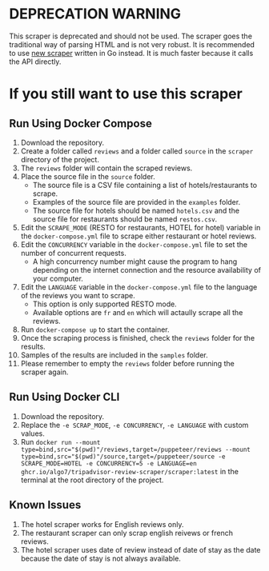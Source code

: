 # DEPRECATION WARNING
This scraper is deprecated and should not be used. The scraper goes the traditional way of parsing HTML and is not very robust. It is recommended to use [new scraper](https://github.com/algo7/TripAdvisor-Review-Scraper/tree/main/scraper) written in Go instead. It is much faster because it calls the API directly.

# If you still want to use this scraper
## Run Using Docker Compose
1. Download the repository.
2. Create a folder called `reviews` and a folder called `source` in the `scraper` directory of the project.
3. The `reviews` folder will contain the scraped reviews.
4. Place the source file in the `source` folder.
   - The source file is a CSV file containing a list of hotels/restaurants to scrape.
   - Examples of the source file are provided in the `examples` folder.
   - The source file for hotels should be named `hotels.csv` and the source file for restaurants should be named `restos.csv`.
5. Edit the `SCRAPE_MODE` (RESTO for restaurants, HOTEL for hotel) variable in the `docker-compose.yml` file to scrape either restaurant or hotel reviews.
6. Edit the `CONCURRENCY` variable in the `docker-compose.yml` file to set the number of concurrent requests.
   - A high concurrency number might cause the program to hang depending on the internet connection and the resource availability of your computer.
7. Edit the `LANGUAGE` variable in the `docker-compose.yml` file to the language of the reviews you want to scrape.
   - This option is only supported RESTO mode.
   - Available options are `fr` and `en` which will actaully scrape all the reviews.
8. Run `docker-compose up` to start the container.
9. Once the scraping process is finished, check the `reviews` folder for the results.
10. Samples of the results are included in the `samples` folder.
11. Please remember to empty the `reviews` folder before running the scraper again.

## Run Using Docker CLI 
1. Download the repository.
2. Replace the `-e SCRAP_MODE`, `-e CONCURRENCY`, `-e LANGUAGE` with custom values.
3. Run `docker run --mount type=bind,src="$(pwd)"/reviews,target=/puppeteer/reviews --mount type=bind,src="$(pwd)"/source,target=/puppeteer/source -e SCRAPE_MODE=HOTEL -e CONCURRENCY=5 -e LANGUAGE=en ghcr.io/algo7/tripadvisor-review-scraper/scraper:latest` in the terminal at the root directory of the project.

## Known Issues
1. The hotel scraper works for English reviews only.
2. The restaurant scraper can only scrap english reivews or french reviews.
3. The hotel scraper uses date of review instead of date of stay as the date because the date of stay is not always available.
